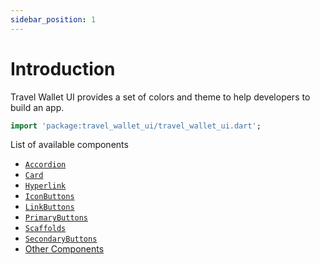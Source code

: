 ```yaml
---
sidebar_position: 1
---
```


# Introduction

Travel Wallet UI provides a set of colors and theme to help developers to build an app.

```dart
import 'package:travel_wallet_ui/travel_wallet_ui.dart';
```

List of available components

- [`Accordion`](./accordion)
- [`Card`](./card)
- [`Hyperlink`](./hyperlink)
- [`IconButtons`](./icon-buttons)
- [`LinkButtons`](./link-buttons)
- [`PrimaryButtons`](./primary-buttons)
- [`Scaffolds`](./scaffolds)
- [`SecondaryButtons`](./secondary-buttons)
- [Other Components](./other-components.md)
